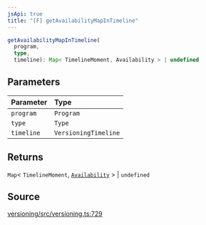 ```yaml
---
jsApi: true
title: "[F] getAvailabilityMapInTimeline"
---
```


```ts
getAvailabilityMapInTimeline(
  program,
  type,
  timeline): Map< TimelineMoment, Availability > | undefined
```

## Parameters

| Parameter  | Type                 |
| :--------- | :------------------- |
| `program`  | `Program`            |
| `type`     | `Type`               |
| `timeline` | `VersioningTimeline` |

## Returns

`Map`< `TimelineMoment`, [`Availability`](Enumeration.Availability.md) \> \| `undefined`

## Source

[versioning/src/versioning.ts:729](https://github.com/markcowl/cadl/blob/1a6d2b70/packages/versioning/src/versioning.ts#L729)
